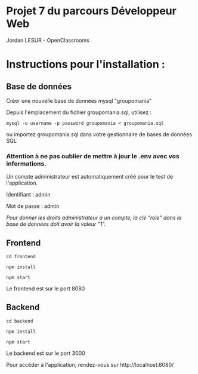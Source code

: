 # Projet 7 du parcours Développeur Web
Jordan LESUR - OpenClassrooms

# Instructions pour l'installation :

## Base de données

Créer une nouvelle base de données mysql "groupomania"

Depuis l'emplacement du fichier groupomania.sql, utilisez :

``mysql -u username -p password groupomania < groupomania.sql``

ou importez groupomania.sql dans votre gestionnaire de bases de données SQL


### Attention à ne pas oublier de mettre à jour le .env avec vos informations.


Un compte administrateur est automatiquement créé pour le test de l'application.


Identifiant : admin

Mot de passe : admin


_Pour donner les droits administrateur à un compte, la clé "role" dans la base de données doit avoir la valeur "1"._


## Frontend

``cd frontend``

``npm install``

``npm start``

Le frontend est sur le port 8080


## Backend

``cd backend``

``npm install``

``npm start``

Le backend est sur le port 3000


Pour accéder à l'application, rendez-vous sur http://localhost:8080/
